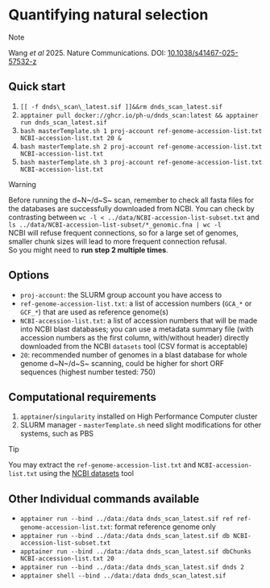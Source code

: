 # Quantifying natural selection

> [!NOTE]
> Wang _et al_ 2025. Nature Communications. DOI: [10.1038/s41467-025-57532-z](https://doi.org/10.1038/s41467-025-57532-z)

## Quick start

1. `[[ -f dnds\_scan\_latest.sif ]]&&rm dnds_scan_latest.sif`
0. `apptainer pull docker://ghcr.io/ph-u/dnds_scan:latest && apptainer run dnds_scan_latest.sif`
0. `bash masterTemplate.sh 1 proj-account ref-genome-accession-list.txt NCBI-accession-list.txt 20 &`
0. `bash masterTemplate.sh 2 proj-account ref-genome-accession-list.txt NCBI-accession-list.txt`
0. `bash masterTemplate.sh 3 proj-account ref-genome-accession-list.txt NCBI-accession-list.txt`

> [!WARNING]
> Before running the d~N~/d~S~ scan, remember to check all fasta files for the databases are successfully downloaded from NCBI. You can check by contrasting between `wc -l < ../data/NCBI-accession-list-subset.txt` and `ls ../data/NCBI-accession-list-subset/*_genomic.fna | wc -l`  
> NCBI will refuse frequent connections, so for a large set of genomes, smaller chunk sizes will lead to more frequent connection refusal.  
> So you might need to **run step 2 multiple times**.

## Options
- `proj-account`: the SLURM group account you have access to
- `ref-genome-accession-list.txt`: a list of accession numbers (`GCA_*` or `GCF_*`) that are used as reference genome(s)
- `NCBI-accession-list.txt`: a list of accession numbers that will be made into NCBI blast databases; you can use a metadata summary file (with accession numbers as the first column, with/without header) directly downloaded from the NCBI `datasets` tool (CSV format is acceptable)
- `20`: recommended number of genomes in a blast database for whole genome d~N~/d~S~ scanning, could be higher for short ORF sequences (highest number tested: 750)

## Computational requirements

1. `apptainer`/`singularity` installed on High Performance Computer cluster
0. SLURM manager - `masterTemplate.sh` need slight modifications for other systems, such as PBS

> [!TIP]
> You may extract the `ref-genome-accession-list.txt` and `NCBI-accession-list.txt` using the [NCBI datasets](https://www.ncbi.nlm.nih.gov/datasets/docs/v2/download-and-install/) tool

## Other Individual commands available

- `apptainer run --bind ../data:/data dnds_scan_latest.sif ref ref-genome-accession-list.txt`: format reference genome only
- `apptainer run --bind ../data:/data dnds_scan_latest.sif db NCBI-accession-list-subset.txt`
- `apptainer run --bind ../data:/data dnds_scan_latest.sif dbChunks NCBI-accession-list.txt 20`
- `apptainer run --bind ../data:/data dnds_scan_latest.sif dnds 2`
- `apptainer shell --bind ../data:/data dnds_scan_latest.sif`
